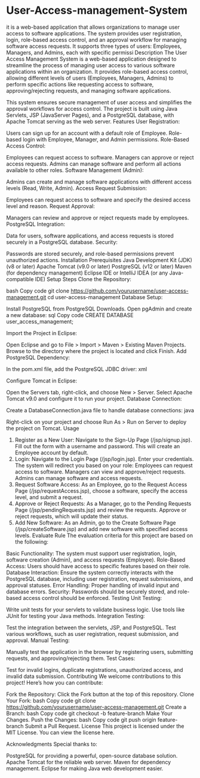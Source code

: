 # User-Access-management-System
it  is a web-based application that allows organizations to manage user access to software applications. The system provides user registration, login, role-based access control, and an approval workflow for managing software access requests. It supports three types of users: Employees, Managers, and Admins, each with specific permissi
Description
The User Access Management System is a web-based application designed to streamline the process of managing user access to various software applications within an organization. It provides role-based access control, allowing different levels of users (Employees, Managers, Admins) to perform specific actions like requesting access to software, approving/rejecting requests, and managing software applications.

This system ensures secure management of user access and simplifies the approval workflows for access control. The project is built using Java Servlets, JSP (JavaServer Pages), and a PostgreSQL database, with Apache Tomcat serving as the web server.
Features
User Registration:

Users can sign up for an account with a default role of Employee.
Role-based login with Employee, Manager, and Admin permissions.
Role-Based Access Control:

Employees can request access to software.
Managers can approve or reject access requests.
Admins can manage software and perform all actions available to other roles.
Software Management (Admin):

Admins can create and manage software applications with different access levels (Read, Write, Admin).
Access Request Submission:

Employees can request access to software and specify the desired access level and reason.
Request Approval:

Managers can review and approve or reject requests made by employees.
PostgreSQL Integration:

Data for users, software applications, and access requests is stored securely in a PostgreSQL database.
Security:

Passwords are stored securely, and role-based permissions prevent unauthorized actions.
Installation
Prerequisites
Java Development Kit (JDK) (v8 or later)
Apache Tomcat (v9.0 or later)
PostgreSQL (v12 or later)
Maven (for dependency management)
Eclipse IDE or IntelliJ IDEA (or any Java-compatible IDE)
Setup Steps
Clone the Repository:

bash
Copy code
git clone https://github.com/yourusername/user-access-management.git
cd user-access-management
Database Setup:

Install PostgreSQL from PostgreSQL Downloads.
Open pgAdmin and create a new database:
sql
Copy code
CREATE DATABASE user_access_management;

Import the Project in Eclipse:

Open Eclipse and go to File > Import > Maven > Existing Maven Projects.
Browse to the directory where the project is located and click Finish.
Add PostgreSQL Dependency:

In the pom.xml file, add the PostgreSQL JDBC driver:
xml

Configure Tomcat in Eclipse:

Open the Servers tab, right-click, and choose New > Server.
Select Apache Tomcat v9.0 and configure it to run your project.
Database Connection:

Create a DatabaseConnection.java file to handle database connections:
java

Right-click on your project and choose Run As > Run on Server to deploy the project on Tomcat.
Usage
1. Register as a New User:
Navigate to the Sign-Up Page (/jsp/signup.jsp).
Fill out the form with a username and password. This will create an Employee account by default.
2. Login:
Navigate to the Login Page (/jsp/login.jsp).
Enter your credentials. The system will redirect you based on your role:
Employees can request access to software.
Managers can view and approve/reject requests.
Admins can manage software and access requests.
3. Request Software Access:
As an Employee, go to the Request Access Page (/jsp/requestAccess.jsp), choose a software, specify the access level, and submit a request.
4. Approve or Reject Requests:
As a Manager, go to the Pending Requests Page (/jsp/pendingRequests.jsp) and review the requests.
Approve or reject requests, which will update their status.
5. Add New Software:
As an Admin, go to the Create Software Page (/jsp/createSoftware.jsp) and add new software with specified access levels.
Evaluate Rule
The evaluation criteria for this project are based on the following:

Basic Functionality: The system must support user registration, login, software creation (Admin), and access requests (Employee).
Role-Based Access: Users should have access to specific features based on their role.
Database Interaction: Ensure the system correctly interacts with the PostgreSQL database, including user registration, request submissions, and approval statuses.
Error Handling: Proper handling of invalid input and database errors.
Security: Passwords should be securely stored, and role-based access control should be enforced.
Testing
Unit Testing:

Write unit tests for your servlets to validate business logic.
Use tools like JUnit for testing your Java methods.
Integration Testing:

Test the integration between the servlets, JSP, and PostgreSQL.
Test various workflows, such as user registration, request submission, and approval.
Manual Testing:

Manually test the application in the browser by registering users, submitting requests, and approving/rejecting them.
Test Cases:

Test for invalid logins, duplicate registrations, unauthorized access, and invalid data submission.
Contributing
We welcome contributions to this project! Here’s how you can contribute:

Fork the Repository: Click the Fork button at the top of this repository.
Clone Your Fork:
bash
Copy code
git clone https://github.com/yourusername/user-access-management.git
Create a Branch:
bash
Copy code
git checkout -b feature-branch
Make Your Changes.
Push the Changes:
bash
Copy code
git push origin feature-branch
Submit a Pull Request.
License
This project is licensed under the MIT License. You can view the license here.

Acknowledgments
Special thanks to:

PostgreSQL for providing a powerful, open-source database solution.
Apache Tomcat for the reliable web server.
Maven for dependency management.
Eclipse for making Java web development easier.
